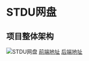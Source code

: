 # STDU网盘

## 项目整体架构

![STDU网盘](https://mypc-1313021454.cos.ap-beijing.myqcloud.com/Pan/architectureSTDU%E7%BD%91%E7%9B%98.png)
[前端地址](https://github.com/baijiangLai/PanFront)
[后端地址](https://github.com/baijiangLai/PanBackend)

